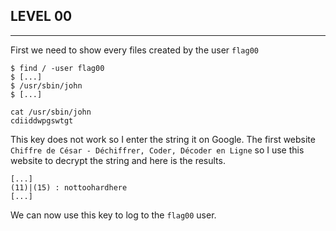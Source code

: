 ## LEVEL 00

---

First we need to show every files created by the user `flag00`

```shell
$ find / -user flag00
$ [...]
$ /usr/sbin/john
$ [...]
```

```shell
cat /usr/sbin/john
cdiiddwpgswtgt
```

This key does not work so I enter the string it on Google. The first website
`
Chiffre de César - Déchiffrer, Coder, Décoder en Ligne
`
so I use this website to decrypt the string and here is the results.

```
[...]
(11)|(15) : nottoohardhere
[...]
```

We can now use this key to log to the `flag00` user.